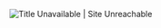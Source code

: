 ![Title Unavailable \| Site Unreachable](https://x.com/karaage0703/status/1938622265618530796?s=46)
